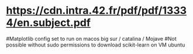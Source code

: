 # https://cdn.intra.42.fr/pdf/pdf/13334/en.subject.pdf

#Matplotlib config set to run on macos big sur / catalina / Mojave
#Not possible without sudo permissions to download scikit-learn on VM ubuntu
